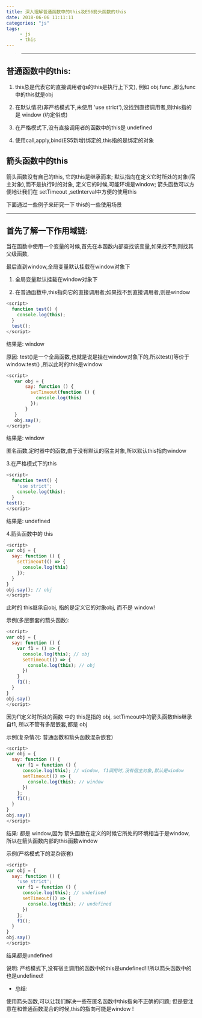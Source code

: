 ```yaml
---
title: 深入理解普通函数中的this及ES6箭头函数的this
date: 2018-06-06 11:11:11
categories: "js"
tags:
     - js
     - this
---
```


> ***

## 普通函数中的this:

1. this总是代表它的直接调用者(js的this是执行上下文), 例如 obj.func ,那么func中的this就是obj

2. 在默认情况(非严格模式下,未使用 'use strict'),没找到直接调用者,则this指的是 window (约定俗成)

3. 在严格模式下,没有直接调用者的函数中的this是 undefined

4. 使用call,apply,bind(ES5新增)绑定的,this指的是绑定的对象

## 箭头函数中的this

箭头函数没有自己的this, 它的this是继承而来; 默认指向在定义它时所处的对象(宿主对象),而不是执行时的对象, 定义它的时候,可能环境是window; 箭头函数可以方便地让我们在 setTimeout ,setInterval中方便的使用this
 
下面通过一些例子来研究一下 this的一些使用场景

 ***

 <!-- more -->

## 首先了解一下作用域链:

当在函数中使用一个变量的时候,首先在本函数内部查找该变量,如果找不到则找其父级函数,

最后直到window,全局变量默认挂载在window对象下

1. 全局变量默认挂载在window对象下

2. 在普通函数中,this指向它的直接调用者;如果找不到直接调用者,则是window

```javascript
<script>
  function test() {
    console.log(this);
  }
  test();
</script>
```
结果是: window 

原因: test()是一个全局函数,也就是说是挂在window对象下的,所以test()等价于 window.test() ,所以此时的this是window

```javascript
<script>
   var obj = {
       say: function () {
         setTimeout(function () {
           console.log(this)
         });
       }
   }
   obj.say();
</script>
```
结果是: window

匿名函数,定时器中的函数,由于没有默认的宿主对象,所以默认this指向window

3.在严格模式下的this

```javascript
<script>
  function test() {
    'use strict';
    console.log(this);
  }
test();
</script>
```
结果是: undefined

4.箭头函数中的 this

```javascript
<script>
var obj = {
  say: function () {
    setTimeout(() => {
      console.log(this)
    });
  }
}
obj.say(); // obj
</script>
```
此时的 this继承自obj, 指的是定义它的对象obj, 而不是 window!

示例(多层嵌套的箭头函数):

```javascript
<script>
var obj = {
  say: function () {
    var f1 = () => {
      console.log(this); // obj
      setTimeout(() => {
        console.log(this); // obj
      })
    }
    f1();
  }
}
obj.say()
</script>
```
因为f1定义时所处的函数 中的 this是指的 obj, setTimeout中的箭头函数this继承自f1, 所以不管有多层嵌套,都是 obj

示例(复杂情况: 普通函数和箭头函数混杂嵌套)

```javascript
<script>
var obj = {
  say: function () {
    var f1 = function () {
      console.log(this); // window, f1调用时,没有宿主对象,默认是window
      setTimeout(() => {
        console.log(this); // window
      })
    };
    f1();
  }
}
obj.say()
</script>
```
结果: 都是 window,因为 箭头函数在定义的时候它所处的环境相当于是window, 所以在箭头函数内部的this函数window

示例(严格模式下的混杂嵌套)

```javascript
<script>
var obj = {
  say: function () {
    'use strict';
    var f1 = function () {
      console.log(this); // undefined
      setTimeout(() => {
        console.log(this); // undefined
      })
    };
    f1();
  }
}
obj.say()
</script>
```
结果都是undefined

说明: 严格模式下,没有宿主调用的函数中的this是undefined!!!所以箭头函数中的也是undefined!


* 总结:

使用箭头函数,可以让我们解决一些在匿名函数中this指向不正确的问题; 但是要注意在和普通函数混合的时候,this的指向可能是window !